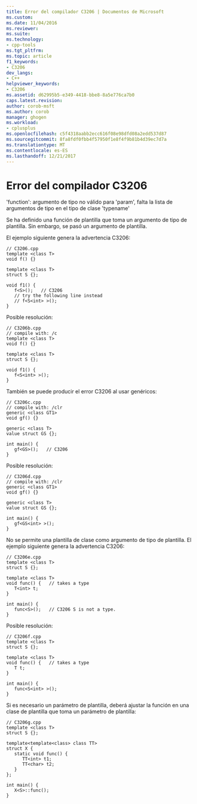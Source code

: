 ```yaml
---
title: Error del compilador C3206 | Documentos de Microsoft
ms.custom: 
ms.date: 11/04/2016
ms.reviewer: 
ms.suite: 
ms.technology:
- cpp-tools
ms.tgt_pltfrm: 
ms.topic: article
f1_keywords:
- C3206
dev_langs:
- C++
helpviewer_keywords:
- C3206
ms.assetid: d62995b5-e349-4418-bbe8-8a5e776ca7b0
caps.latest.revision: 
author: corob-msft
ms.author: corob
manager: ghogen
ms.workload:
- cplusplus
ms.openlocfilehash: c5f4318aabb2ecc616f08e98dfd08a2edd537d87
ms.sourcegitcommit: 8fa8fdf0fbb4f57950f1e8f4f9b81b4d39ec7d7a
ms.translationtype: MT
ms.contentlocale: es-ES
ms.lasthandoff: 12/21/2017
---
```

# <a name="compiler-error-c3206"></a>Error del compilador C3206
'function': argumento de tipo no válido para 'param', falta la lista de argumentos de tipo en el tipo de clase 'typename'  
  
 Se ha definido una función de plantilla que toma un argumento de tipo de plantilla. Sin embargo, se pasó un argumento de plantilla.  
  
 El ejemplo siguiente genera la advertencia C3206:  
  
```  
// C3206.cpp  
template <class T>  
void f() {}  
  
template <class T>  
struct S {};  
  
void f1() {  
   f<S>();   // C3206  
   // try the following line instead  
   // f<S<int> >();  
}  
```  
  
 Posible resolución:  
  
```  
// C3206b.cpp  
// compile with: /c  
template <class T>  
void f() {}  
  
template <class T>  
struct S {};  
  
void f1() {  
   f<S<int> >();  
}  
```  
  
 También se puede producir el error C3206 al usar genéricos:  
  
```  
// C3206c.cpp  
// compile with: /clr  
generic <class GT1>  
void gf() {}  
  
generic <class T>  
value struct GS {};  
  
int main() {  
   gf<GS>();   // C3206  
}  
```  
  
 Posible resolución:  
  
```  
// C3206d.cpp  
// compile with: /clr  
generic <class GT1>  
void gf() {}  
  
generic <class T>  
value struct GS {};  
  
int main() {  
   gf<GS<int> >();  
}  
```  
  
 
 No se permite una plantilla de clase como argumento de tipo de plantilla. El ejemplo siguiente genera la advertencia C3206:  
  
```  
// C3206e.cpp  
template <class T>  
struct S {};  
  
template <class T>  
void func() {   // takes a type  
   T<int> t;  
}  
  
int main() {  
   func<S>();   // C3206 S is not a type.  
}  
```  
  
 Posible resolución:  
  
```  
// C3206f.cpp  
template <class T>  
struct S {};  
  
template <class T>  
void func() {   // takes a type  
   T t;  
}  
  
int main() {  
   func<S<int> >();  
}  
```  
  
 Si es necesario un parámetro de plantilla, deberá ajustar la función en una clase de plantilla que toma un parámetro de plantilla:  
  
```  
// C3206g.cpp  
template <class T>  
struct S {};  
  
template<template<class> class TT>  
struct X {  
   static void func() {  
      TT<int> t1;  
      TT<char> t2;  
   }  
};  
  
int main() {  
   X<S>::func();  
}  
```